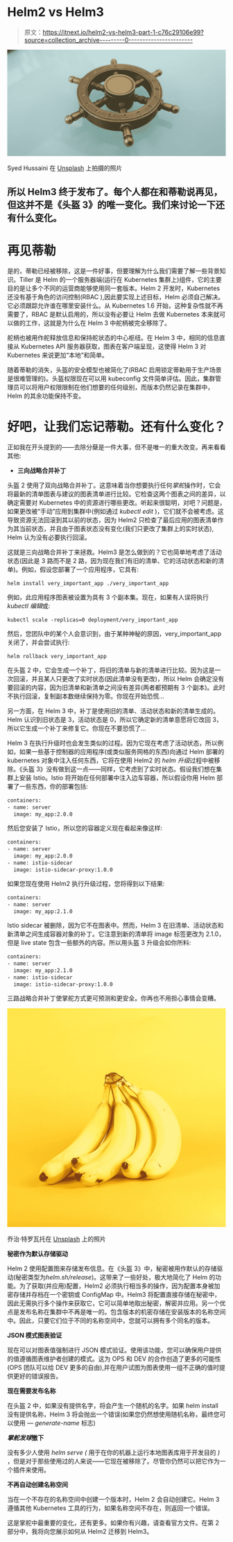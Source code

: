 # Helm2 vs Helm3

> 原文：<https://itnext.io/helm2-vs-helm3-part-1-c76c29106e99?source=collection_archive---------0----------------------->

![](img/40dfe1f5a3a330a898bfb357707f3bbe.png)

Syed Hussaini 在 [Unsplash](https://unsplash.com?utm_source=medium&utm_medium=referral) 上拍摄的照片

## 所以 Helm3 终于发布了。每个人都在和蒂勒说再见，但这并不是《头盔 3》的唯一变化。我们来讨论一下还有什么变化。

# **再见蒂勒**

是的，蒂勒已经被移除，这是一件好事，但要理解为什么我们需要了解一些背景知识。Tiller 是 Helm 的一个服务器端(运行在 Kubernetes 集群上)组件，它的主要目的是让多个不同的运营商能够使用同一套版本。Helm 2 开发时，Kubernetes 还没有基于角色的访问控制(RBAC ),因此要实现上述目标，Helm 必须自己解决。它必须跟踪允许谁在哪里安装什么。从 Kubernetes 1.6 开始，这种复杂性就不再需要了，RBAC 是默认启用的，所以没有必要让 Helm 去做 Kubernetes 本来就可以做的工作，这就是为什么在 Helm 3 中舵柄被完全移除了。

舵柄也被用作舵释放信息和保持舵状态的中心枢纽。在 Helm 3 中，相同的信息直接从 Kubernetes API 服务器获取，图表在客户端呈现，这使得 Helm 3 对 Kubernetes 来说更加“本地”和简单。

随着蒂勒的消失，头盔的安全模型也被简化了(RBAC 启用锁定蒂勒用于生产场景是很难管理的)。头盔权限现在可以用 kubeconfig 文件简单评估。因此，集群管理员可以将用户权限限制在他们想要的任何级别，而版本仍然记录在集群中，Helm 的其余功能保持不变。

# 好吧，让我们忘记蒂勒。还有什么变化？

正如我在开头提到的——去除分蘖是一件大事，但不是唯一的重大改变。再来看看其他:

*   **三向战略合并补丁**

头盔 2 使用了双向战略合并补丁。这意味着当你想要执行任何*掌舵*操作时，它会将最新的清单图表与建议的图表清单进行比较。它检查这两个图表之间的差异，以确定需要对 Kubernetes 中的资源进行哪些更改。听起来很聪明，对吧？问题是，如果更改被“手动”应用到集群中(例如通过 *kubectl edit* )，它们就不会被考虑。这导致资源无法回滚到其以前的状态，因为 Helm2 只检查了最后应用的图表清单作为其当前状态，并且由于图表状态没有变化(我们只更改了集群上的实时状态), Helm 认为没有必要执行回滚。

这就是三向战略合并补丁来拯救。Helm3 是怎么做到的？它也简单地考虑了活动状态(因此是 3 路而不是 2 路，因为现在我们有旧的清单、它的活动状态和新的清单)。例如，假设您部署了一个应用程序，它具有:

```
helm install very_important_app ./very_important_app
```

例如，此应用程序图表被设置为具有 3 个副本集。现在，如果有人误将执行 *kubectl 编辑*或:

```
kubectl scale -replicas=0 deployment/very_important_app
```

然后，您团队中的某个人会意识到，由于某种神秘的原因，very_important_app 关闭了，并会尝试执行:

```
helm rollback very_important_app
```

在头盔 2 中，它会生成一个补丁，将旧的清单与新的清单进行比较。因为这是一次回滚，并且某人只更改了实时状态(因此清单没有更改)，所以 Helm 会确定没有要回滚的内容，因为旧清单和新清单之间没有差异(两者都预期有 3 个副本)。此时不执行回滚，复制副本数继续保持为零。你现在开始恐慌…

另一方面，在 Helm 3 中，补丁是使用旧的清单、活动状态和新的清单生成的。Helm 认识到旧状态是 3，活动状态是 0，所以它确定新的清单意愿将它改回 3，所以它生成一个补丁来修复它。你现在不要恐慌了…

Helm 3 在执行升级时也会发生类似的过程。因为它现在考虑了活动状态，所以例如，如果一些基于控制器的应用程序(或类似服务网格的东西)向通过 Helm 部署的 kubernetes 对象中注入任何东西，它将在使用 Helm2 的 *helm 升级*过程中被移除。《头盔 3》没有做到这一点——同样，它考虑到了实时状态。假设我们想在集群上安装 Istio。Istio 将开始在任何部署中注入边车容器，所以假设你用 Helm 部署了一些东西，你的部署包括:

```
containers:
- name: server
  image: my_app:2.0.0
```

然后您安装了 Istio，所以您的容器定义现在看起来像这样:

```
containers:
- name: server
  image: my_app:2.0.0
- name: istio-sidecar
  image: istio-sidecar-proxy:1.0.0
```

如果您现在使用 Helm2 执行升级过程，您将得到以下结果:

```
containers:
- name: server
  image: my_app:2.1.0
```

Istio sidecar 被删除，因为它不在图表中。然而，Helm 3 在旧清单、活动状态和新清单之间生成容器对象的补丁。它注意到新的清单将 image 标签更改为 2.1.0，但是 live state 包含一些额外的内容。所以用头盔 3 升级会如你所料:

```
containers:
- name: server
  image: my_app:2.1.0
- name: istio-sidecar
  image: istio-sidecar-proxy:1.0.0
```

三路战略合并补丁使掌舵方式更可预测和更安全。你再也不用担心事情会变糟。

![](img/372496ebe40540e6641e9899286d1b5c.png)

乔治·特罗瓦托在 [Unsplash](https://unsplash.com?utm_source=medium&utm_medium=referral) 上的照片

**秘密作为默认存储驱动**

Helm 2 使用配置图来存储发布信息。在《头盔 3》中，秘密被用作默认的存储驱动(秘密类型为*helm.sh/release*)。这带来了一些好处，极大地简化了 Helm 的功能。为了获取(并应用)配置，Helm2 必须执行相当多的操作，因为配置本身被加密存储并存档在一个密钥或 ConfigMap 中。Helm3 将配置直接存储在秘密中，因此无需执行多个操作来获取它，它可以简单地取出秘密，解密并应用。另一个优点是发布名称在集群中不再是唯一的。包含版本的机密存储在安装版本的名称空间中。因此，只要它们位于不同的名称空间中，您就可以拥有多个同名的版本。

**JSON 模式图表验证**

现在可以对图表值强制进行 JSON 模式验证。使用该功能，您可以确保用户提供的值遵循图表维护者创建的模式。这为 OPS 和 DEV 的合作创造了更多的可能性(OPS 团队可以给 DEV 更多的自由),并在用户试图为图表使用一组不正确的值时提供更好的错误报告。

**现在需要发布名称**

在头盔 2 中，如果没有提供名字，将会产生一个随机的名字。如果 helm install 没有提供名称，Helm 3 将会抛出一个错误(如果您仍然想使用随机名称，最终您可以使用 *— generate-name* 标志)

***掌舵发球*撤下**

没有多少人使用 *helm serve (* 用于在你的机器上运行本地图表库用于开发目的 *)* ，但是对于那些使用过的人来说——它现在被移除了。尽管你仍然可以把它作为一个插件来使用。

**不再自动创建名称空间**

当在一个不存在的名称空间中创建一个版本时，Helm 2 会自动创建它。Helm 3 遵循其他 Kubernetes 工具的行为，如果名称空间不存在，则返回一个错误。

这是掌舵中最重要的变化，还有更多。如果你有兴趣，请查看官方文件。在第 2 部分中，我将向您展示如何从 Helm2 迁移到 Helm3。